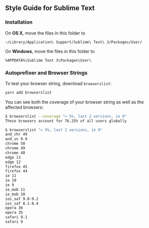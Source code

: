 Style Guide for Sublime Text
----------------------------

### Installation ###

On **OS X**, move the files in this folder to

    ~/Library/Application\ Support/Sublime\ Text\ 3/Packages/User/

On **Windows**, move the files in this folder to

    %APPDATA%\Sublime Text 3\Packages\User\

### Autoprefixer and Browser Strings ###

To test your browser string, download `browserslist`:

```sh
yarn add browserslist
```

You can see both the coverage of your browser string as well as the affected browsers:

```sh
$ browserslist --coverage "> 5%, last 2 versions, ie 9"
These browsers account for 76.25% of all users globally
```

```sh
$ browserslist "> 5%, last 2 versions, ie 9"
and_chr 49
and_uc 9.9
chrome 50
chrome 49
chrome 48
edge 13
edge 12
firefox 45
firefox 44
ie 11
ie 10
ie 9
ie_mob 11
ie_mob 10
ios_saf 9.0-9.2
ios_saf 8.1-8.4
opera 36
opera 35
safari 9.1
safari 9
```
